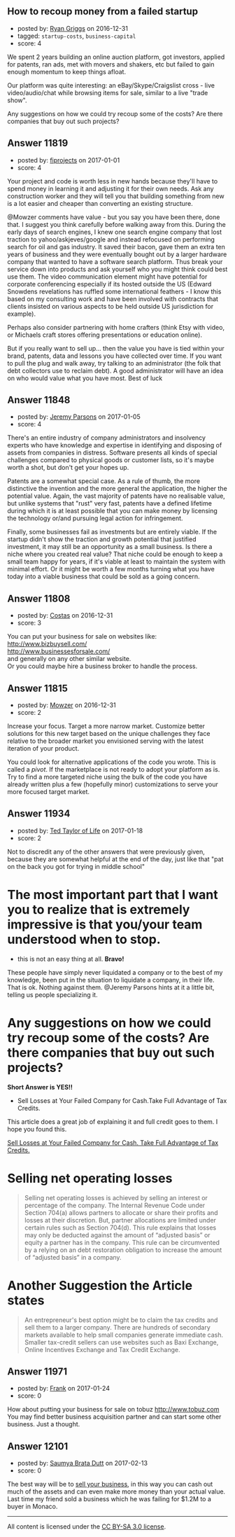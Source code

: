 ## How to recoup money from a failed startup

- posted by: [Ryan Griggs](https://stackexchange.com/users/1626939/ryan-griggs) on 2016-12-31
- tagged: `startup-costs`, `business-capital`
- score: 4

We spent 2 years building an online auction platform, got investors, applied for patents, ran ads, met with movers and shakers, etc but failed to gain enough momentum to keep things afloat.

Our platform was quite interesting: an eBay/Skype/Craigslist cross - live video/audio/chat while browsing items for sale, similar to a live "trade show".  

Any suggestions on how we could try recoup some of the costs?  Are there companies that buy out such projects?



## Answer 11819

- posted by: [fiprojects](https://stackexchange.com/users/5370155/fiprojects) on 2017-01-01
- score: 4

Your project and code is worth less in new hands because they'll have to spend money in learning it and adjusting it for their own needs. Ask any construction worker and they will tell you that building something from new is a lot easier and cheaper than converting an existing structure.

@Mowzer comments have value - but you say you have been there, done that. I suggest you think carefully before walking away from this. During the early days of search engines, I knew one search engine company that lost traction to yahoo/askjeves/google and instead refocused on performing search for oil and gas industry. It saved their bacon, gave them an extra ten years of business and they were eventually bought out by a larger hardware company that wanted to have a software search platform. Thus break your service down into products and ask yourself who you might think could best use them. The video communication element might have potential for corporate conferencing especially if its hosted outside the US (Edward Snowdens revelations has ruffled some international feathers - I know this based on my consulting work and have been involved with contracts that clients insisted on various aspects to be held outside US jurisdiction for example). 

Perhaps also consider partnering with home crafters (think Etsy with video, or Michaels craft stores offering presentations or education online).

But if you really want to sell up... then the value you have is tied within your brand, patents, data and lessons you have collected over time. If you want to pull the plug and walk away, try talking to an administrator (the folk that debt collectors use to reclaim debt). A good administrator will have an idea on who would value what you have most. Best of luck


## Answer 11848

- posted by: [Jeremy Parsons](https://stackexchange.com/users/497810/jeremy-parsons) on 2017-01-05
- score: 4

There's an entire industry of company administrators and insolvency experts who have knowledge and expertise in identifying and disposing of assets from companies in distress. Software presents all kinds of special challenges compared to physical goods or customer lists, so it's maybe worth a shot, but don't get your hopes up. 

Patents are a somewhat special case. As a rule of thumb, the more distinctive the invention and the more general the application, the higher the potential value. Again, the vast majority of patents have no realisable value, but unlike systems that "rust" very fast, patents have a defined lifetime during which it is at least possible that you can make money by licensing the technology or/and pursuing legal action for infringement. 

Finally, some businesses fail as investments but are entirely viable. If the startup didn't show the traction and growth potential that justified investment, it may still be an opportunity as a small business. Is there a niche where you created real value? That niche could be enough to keep a small team happy for years, if it's viable at least to maintain the system with minimal effort. Or it might be worth a few months turning what you have today into a viable business that could be sold as a going concern.


## Answer 11808

- posted by: [Costas](https://stackexchange.com/users/9945556/costas) on 2016-12-31
- score: 3

<p>You can put your business for sale on websites like:<br>
<a href="http://www.bizbuysell.com/" rel="nofollow noreferrer">http://www.bizbuysell.com/</a><br>
<a href="http://www.businessesforsale.com/" rel="nofollow noreferrer">http://www.businessesforsale.com/</a><br>
and generally on any other similar website.<br>
Or you could maybe hire a business broker to handle the process.</p>



## Answer 11815

- posted by: [Mowzer](https://stackexchange.com/users/1803081/mowzer) on 2016-12-31
- score: 2

Increase your focus. Target a more narrow market. Customize better solutions for this new target based on the unique challenges they face relative to the broader market you envisioned serving with the latest iteration of your product.

You could look for alternative applications of the code you wrote. This is called a *pivot*. If the marketplace is not ready to adopt your platform as is. Try to find a more targeted niche using the bulk of the code you have already written plus a few (hopefully minor) customizations to serve your more focused target market.


## Answer 11934

- posted by: [Ted Taylor of Life](https://stackexchange.com/users/4406495/ted-taylor-of-life) on 2017-01-18
- score: 2

<p>Not to discredit any of the other answers that were previously given, because they are somewhat helpful at the end of the day, just like that "pat on the back you got for trying in middle school"</p>

<h1>The most important part that I want you to realize that is extremely impressive is that you/your team understood when to stop.</h1>

<ul>
<li>this is not an easy thing at all. <strong>Bravo!</strong></li>
</ul>

<p>These people have simply never liquidated a company or to the best of my knowledge, been put in the situation to liquidate a company, in their life. That is ok. Nothing against them. @Jeremy Parsons hints at it a little bit, telling us people specializing it. </p>

<h1>Any suggestions on how we could try recoup some of the costs? Are there companies that buy out such projects?</h1>

<p><strong>Short Answer is YES!!</strong></p>

<ul>
<li>Sell Losses at Your Failed Company for Cash.Take Full Advantage of Tax Credits.</li>
</ul>

<p>This article does a great job of explaining it and full credit goes to them. I hope you found this.</p>

<p><a href="https://www.entrepreneur.com/article/236165" rel="nofollow noreferrer">Sell Losses at Your Failed Company for Cash. Take Full Advantage of Tax Credits.</a> </p>

<h1>Selling net operating losses</h1>

<blockquote>
  <p>Selling net operating losses is achieved by selling an interest or
  percentage of the company. The Internal Revenue Code under Section
  704(a) allows partners to allocate or share their profits and losses
  at their discretion. But, partner allocations are limited under
  certain rules such as Section 704(d). This rule explains that losses
  may only be deducted against the amount of “adjusted basis” or equity
  a partner has in the company. This rule can be circumvented by a
  relying on an debt restoration obligation to increase the amount of
  “adjusted basis” in a company.</p>
</blockquote>

<h1>Another Suggestion the Article states</h1>

<blockquote>
  <p>An entrepreneur's best option might be to claim the tax credits and
  sell them to a larger company. There are hundreds of secondary markets
  available to help small companies generate immediate cash. Smaller
  tax-credit sellers can use websites such as Baxi Exchange, Online
  Incentives Exchange and Tax Credit Exchange.</p>
</blockquote>



## Answer 11971

- posted by: [Frank](https://stackexchange.com/users/10095453/frank) on 2017-01-24
- score: 0

<p>How about putting your business for sale on tobuz
<a href="http://www.tobuz.com" rel="nofollow noreferrer">http://www.tobuz.com</a>
You may find better business acquisition partner and can start some other business. Just a thought.</p>



## Answer 12101

- posted by: [Saumya Brata Dutt](https://stackexchange.com/users/8162656/saumya-brata-dutt) on 2017-02-13
- score: 0

<p>The best way will be to <a href="https://www.google.co.in/search?client=ms-android-htc-rev&amp;ei=02yhWJm-GMXhvATsrYXgBg&amp;q=sell%20business%20usa&amp;oq=sell%20business%20usa&amp;gs_l=mobile-gws-serp.3..0i22i30k1l5.5391.6168.0.6421.5.5.0.0.0.0.427.777.3-1j1.2.0....0...1c.1j4.64.mobile-gws-serp..3.2.775...0.fYWFj4lgG68" rel="nofollow noreferrer">sell your business</a>, in this way you can cash out much of the assets and can even make more money than your actual value. Last time my friend sold a business which he was failing for $1.2M to a buyer in Monaco. </p>




---

All content is licensed under the [CC BY-SA 3.0 license](https://creativecommons.org/licenses/by-sa/3.0/).

